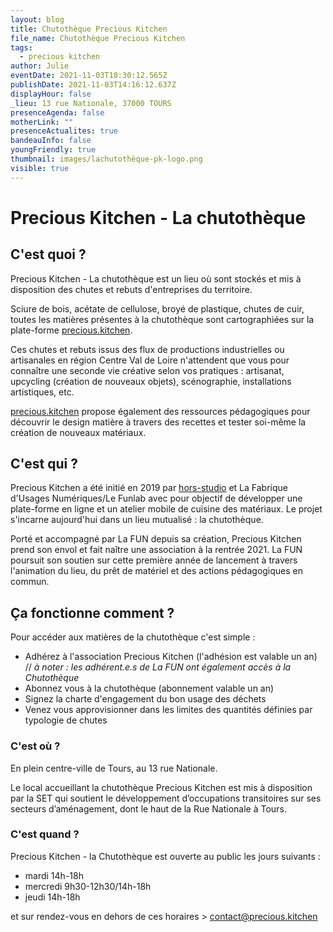 ```yaml
---
layout: blog
title: Chutothèque Precious Kitchen
file_name: Chutothèque Precious Kitchen
tags:
  - precious kitchen
author: Julie
eventDate: 2021-11-03T18:30:12.565Z
publishDate: 2021-11-03T14:16:12.637Z
displayHour: false
_lieu: 13 rue Nationale, 37000 TOURS
presenceAgenda: false
motherLink: ""
presenceActualites: true
bandeauInfo: false
youngFriendly: true
thumbnail: images/lachutothèque-pk-logo.png
visible: true
---
```

# Precious Kitchen - La chutothèque

## C'est quoi ?

Precious Kitchen - La chutothèque est un lieu où sont stockés et mis à disposition des chutes et rebuts d'entreprises du territoire.

Sciure de bois, acétate de cellulose, broyé de plastique, chutes de cuir, toutes les matières présentes à la chutothèque sont cartographiées sur la plate-forme [precious.kitchen](https://precious.kitchen/).

Ces chutes et rebuts issus des flux de productions industrielles ou artisanales en région Centre Val de Loire n'attendent que vous pour connaître une seconde vie créative selon vos pratiques : artisanat, upcycling (création de nouveaux objets), scénographie, installations artistiques, etc.

[precious.kitchen](https://precious.kitchen/) propose également des ressources pédagogiques pour découvrir le design matière à travers des recettes et tester soi-même la création de nouveaux matériaux.

## C'est qui ?

Precious Kitchen a été initié en 2019 par [hors-studio](https://www.hors-studio.fr/) et La Fabrique d'Usages Numériques/Le Funlab avec pour objectif de développer une plate-forme en ligne et un atelier mobile de cuisine des matériaux. Le projet s'incarne aujourd'hui dans un lieu mutualisé : la chutothèque.

Porté et accompagné par La FUN depuis sa création, Precious Kitchen prend son envol et fait naître une association à la rentrée 2021. La FUN poursuit son soutien sur cette première année de lancement à travers l'animation du lieu, du prêt de matériel et des actions pédagogiques en commun.

## Ça fonctionne comment ?

Pour accéder aux matières de la chutothèque c'est simple :

- Adhérez à l'association Precious Kitchen (l'adhésion est valable un an) // *à noter : les adhérent.e.s de La FUN ont également accès à la Chutothèque*
- Abonnez vous à la chutothèque (abonnement valable un an)
- Signez la charte d'engagement du bon usage des déchets
- Venez vous approvisionner dans les limites des quantités définies par typologie de chutes

### C'est où ?

En plein centre-ville de Tours, au 13 rue Nationale.

Le local accueillant la chutothèque Precious Kitchen est mis à disposition par la SET qui soutient le développement d’occupations transitoires sur ses secteurs d’aménagement, dont le haut de la Rue Nationale à Tours.

### C'est quand ?

Precious Kitchen - la Chutothèque est ouverte au public les jours suivants :

- mardi 14h-18h
- mercredi 9h30-12h30/14h-18h
- jeudi 14h-18h

et sur rendez-vous en dehors de ces horaires > contact@precious.kitchen

